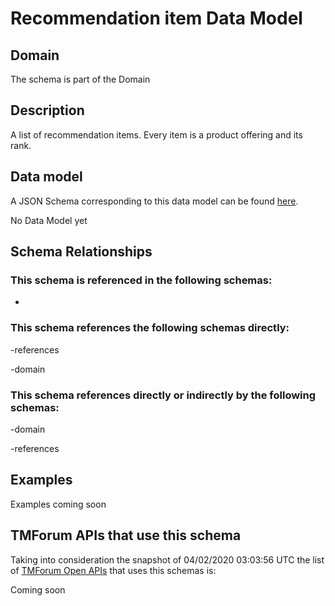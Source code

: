 # Recommendation item Data Model

## Domain

The  schema is part of the  Domain

## Description

A list of recommendation items. Every item is a product offering and its rank.

## Data model

A JSON Schema corresponding to this data model can be found
[here](https://github.com/tmforum-rand/schemas/blob/candidates/Product/RecommendationItem.schema.json).

No Data Model yet

## Schema Relationships

### This schema is referenced in the following schemas:

-

### This schema references the following schemas directly:

-references

-domain

### This schema references directly or indirectly by the following schemas:

-domain

-references



## Examples

Examples coming soon

## TMForum APIs that use this schema

Taking into consideration the snapshot of 04/02/2020 03:03:56 UTC the list of [TMForum Open APIs](https://www.tmforum.org/open-apis/) that uses this schemas is:

Coming soon